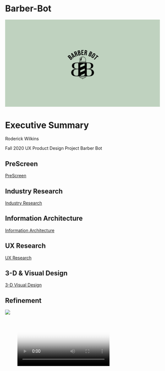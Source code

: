 # Barber-Bot
<img src="images/logo.png">

# Executive Summary

Roderick Wilkins


Fall 2020 UX Product Design Project
Barber Bot


## PreScreen 
[PreScreen](https://github.com/maubanel/Barber-Bot/blob/master/prescreen.md)

## Industry Research
[Industry Research](https://github.com/maubanel/Barber-Bot/blob/master/IndustryResearch.md)

## Information Architecture
[Information Architecture](https://github.com/maubanel/Barber-Bot/blob/master/InformationArchitecture.md)

## UX Research

[UX Research](UXResearch.md)


## 3-D & Visual Design
[3-D Visual Design](3dvisualdesign.md)

## Refinement 
<img src="images/bbbox.jpg">

<figure class="video_container">
  <video controls="true" allowfullscreen="true" poster="path/to/poster_image.png">
    <source src="https://lsu.app.box.com/embed/s/dxuid4if3rrg0w6i50anih0spqv9csft" type="video/mov">
  </video>
</figure>
